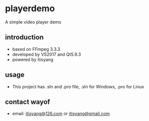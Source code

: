 # playerdemo
A simple video player demo

## introduction
- based on FFmpeg 3.3.3
- developed by VS2017 and Qt5.9.3
- powered by itisyang

## usage
- This project has .sln and .pro file, .sln for Windows, .pro for Linux

## contact wayof
- email: itisyang@126.com or itisyang@gmail.com